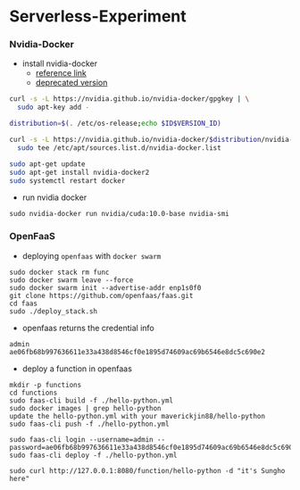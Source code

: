 # Serverless-Experiment
### Nvidia-Docker
- install nvidia-docker
    - [reference link](https://github.com/NVIDIA/nvidia-docker)
    - [deprecated version](https://nvidia.github.io/nvidia-docker/)
```bash
curl -s -L https://nvidia.github.io/nvidia-docker/gpgkey | \
  sudo apt-key add -

distribution=$(. /etc/os-release;echo $ID$VERSION_ID)

curl -s -L https://nvidia.github.io/nvidia-docker/$distribution/nvidia-docker.list | \
  sudo tee /etc/apt/sources.list.d/nvidia-docker.list

sudo apt-get update
sudo apt-get install nvidia-docker2
sudo systemctl restart docker
```

- run nvidia docker
```
sudo nvidia-docker run nvidia/cuda:10.0-base nvidia-smi
```

### OpenFaaS
- deploying `openfaas` with `docker swarm`
```
sudo docker stack rm func
sudo docker swarm leave --force
sudo docker swarm init --advertise-addr enp1s0f0
git clone https://github.com/openfaas/faas.git
cd faas
sudo ./deploy_stack.sh
```
- openfaas returns the credential info
```
admin
ae06fb68b997636611e33a438d8546cf0e1895d74609ac69b6546e8dc5c690e2
```
- deploy a function in openfaas
```
mkdir -p functions
cd functions
sudo faas-cli build -f ./hello-python.yml
sudo docker images | grep hello-python
update the hello-python.yml with your maverickjin88/hello-python
sudo faas-cli push -f ./hello-python.yml

sudo faas-cli login --username=admin --password=ae06fb68b997636611e33a438d8546cf0e1895d74609ac69b6546e8dc5c690e2
sudo faas-cli deploy -f ./hello-python.yml

sudo curl http://127.0.0.1:8080/function/hello-python -d "it's Sungho here"
```

 
